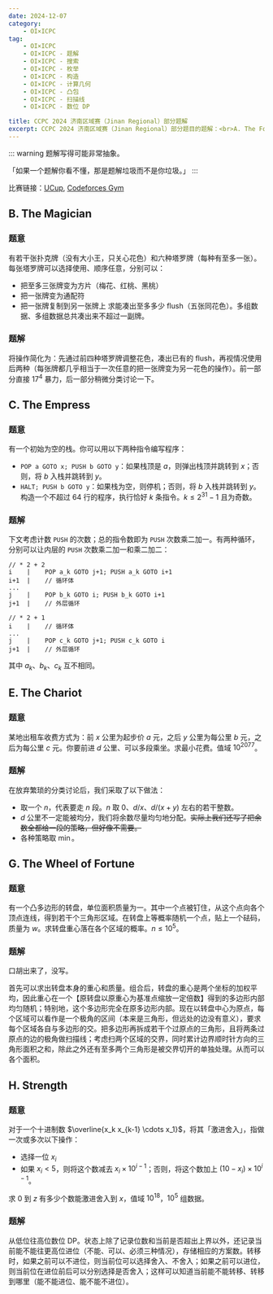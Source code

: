 ```yaml
---
date: 2024-12-07
category:
    - OI×ICPC
tag:
    - OI×ICPC
    - OI×ICPC - 题解
    - OI×ICPC - 搜索
    - OI×ICPC - 枚举
    - OI×ICPC - 构造
    - OI×ICPC - 计算几何
    - OI×ICPC - 凸包
    - OI×ICPC - 扫描线
    - OI×ICPC - 数位 DP

title: CCPC 2024 济南区域赛（Jinan Regional）部分题解
excerpt: CCPC 2024 济南区域赛（Jinan Regional）部分题目的题解：<br>A. The Fool<br>B. The Magician<br>C. The Empress<br>E. The Chariot<br>G. The Wheel of Fortune<br>H. Strength
---
```



::: warning
题解写得可能非常抽象。

「如果一个题解你看不懂，那是题解垃圾而不是你垃圾。」
:::

比赛链接：[UCup](https://contest.ucup.ac/contest/1843), [Codeforces Gym](https://codeforces.com/gym/105540)

## B. The Magician
### 题意
有若干张扑克牌（没有大小王，只关心花色）和六种塔罗牌（每种有至多一张）。每张塔罗牌可以选择使用、顺序任意，分别可以：
- 把至多三张牌变为方片（梅花、红桃、黑桃）
- 把一张牌变为通配符
- 把一张牌复制到另一张牌上
求能凑出至多多少 flush（五张同花色）。多组数据、多组数据总共凑出来不超过一副牌。

### 题解
将操作简化为：先通过前四种塔罗牌调整花色，凑出已有的 flush，再视情况使用后两种（每张牌都几乎相当于一次任意的把一张牌变为另一花色的操作）。前一部分直接 $17^4$ 暴力，后一部分稍微分类讨论一下。

## C. The Empress
### 题意
有一个初始为空的栈。你可以用以下两种指令编写程序：
- `POP a GOTO x; PUSH b GOTO y`：如果栈顶是 $a$，则弹出栈顶并跳转到 $x$；否则，将 $b$ 入栈并跳转到 $y$。
- `HALT; PUSH b GOTO y`：如果栈为空，则停机；否则，将 $b$ 入栈并跳转到 $y$。
构造一个不超过 $64$ 行的程序，执行恰好 $k$ 条指令。$k\leq 2^{31}-1$ 且为奇数。

### 题解
下文考虑计数 `PUSH` 的次数；总的指令数即为 `PUSH` 次数乘二加一。有两种循环，分别可以让内层的 `PUSH` 次数乘二加一和乘二加二：
```
// * 2 + 2
i    |    POP a_k GOTO j+1; PUSH a_k GOTO i+1
i+1  |    // 循环体
...
j    |    POP b_k GOTO i; PUSH b_k GOTO i+1
j+1  |    // 外层循环
```

```
// * 2 + 1
i    |    // 循环体
...
j    |    POP c_k GOTO j+1; PUSH c_k GOTO i
j+1  |    // 外层循环
```

其中 $a_k$、$b_k$、$c_k$ 互不相同。

## E. The Chariot
### 题意
某地出租车收费方式为：前 $x$ 公里为起步价 $a$ 元，之后 $y$ 公里为每公里 $b$ 元，之后为每公里 $c$ 元。你要前进 $d$ 公里、可以多段乘坐。求最小花费。值域 $10^{2077}$。

### 题解
在放弃繁琐的分类讨论后，我们采取了以下做法：
- 取一个 $n$，代表要走 $n$ 段。$n$ 取 $0$、$d/x$、$d/(x+y)$ 左右的若干整数。
- $d$ 公里不一定能被均分，我们将余数尽量均匀地分配。~~实际上我们还写了把余数全都给一段的策略，但好像不需要。~~
- 各种策略取 $\min$。

## G. The Wheel of Fortune
### 题意
有一个凸多边形的转盘，单位面积质量为一。其中一个点被钉住，从这个点向各个顶点连线，得到若干个三角形区域。在转盘上等概率随机一个点，贴上一个砝码，质量为 $w$。求转盘重心落在各个区域的概率。$n\leq 10^5$。

### 题解
口胡出来了，没写。

首先可以求出转盘本身的重心和质量。组合后，转盘的重心是两个坐标的加权平均，因此重心在一个【原转盘以原重心为基准点缩放一定倍数】得到的多边形内部均匀随机；特别地，这个多边形完全在原多边形内部。现在以转盘中心为原点，每个区域可以看作是一个极角的区间（本来是三角形，但远处的边没有意义），要求每个区域各自与多边形的交。把多边形再拆成若干个过原点的三角形，且将两条过原点的边的极角做扫描线；考虑扫两个区域的交界，同时累计边界顺时针方向的三角形面积之和，除此之外还有至多两个三角形是被交界切开的单独处理。从而可以各个面积。

## H. Strength
### 题意
对于一个十进制数 $\overline{x_k x_{k-1} \cdots x_1}$，将其「激进舍入」，指做一次或多次以下操作：
- 选择一位 $x_i$
- 如果 $x_i<5$，则将这个数减去 $x_i \times 10^{i-1}$；否则，将这个数加上 $(10-x_i) \times 10^{i-1}$。

求 $0$ 到 $z$ 有多少个数能激进舍入到 $x$，值域 $10^{18}$，$10^5$ 组数据。

### 题解
从低位往高位数位 DP。状态上除了记录位数和当前是否超出上界以外，还记录当前能不能往更高位进位（不能、可以、必须三种情况），存储相应的方案数。转移时，如果之前可以不进位，则当前位可以选择舍入、不舍入；如果之前可以进位，则当前位在进位前后可以分别选择是否舍入；这样可以知道当前能不能转移、转移到哪里（能不能进位、能不能不进位）。





